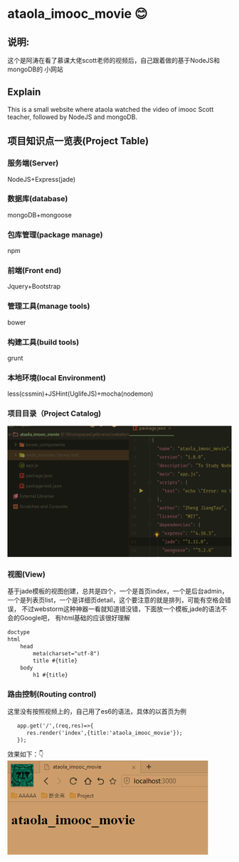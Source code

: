 # ataola_imooc_movie :blush:
## 说明:
这个是阿涛在看了慕课大佬scott老师的视频后，自己跟着做的基于NodeJS和mongoDB的
小网站

## Explain
This is a small website where ataola watched the video of imooc Scott teacher, followed by NodeJS and mongoDB.

## 项目知识点一览表(Project Table)

### 服务端(Server)
NodeJS+Express(jade)
### 数据库(database)
mongoDB+mongoose
### 包库管理(package manage)
npm

### 前端(Front end)
Jquery+Bootstrap
### 管理工具(manage tools)
bower
### 构建工具(build tools)
grunt
### 本地环境(local Environment)
less(cssmin)+JSHint(UglifeJS)+mocha(nodemon)

### 项目目录（Project Catalog)
![项目目录](./public/images/init.png)

### 视图(View)
基于jade模板的视图创建，总共是四个，一个是首页index，一个是后台admin，
一个是列表页list，一个是详细页detail，这个要注意的就是排列，可能有空格会错误，
不过webstorm这种神器一看就知道错没错，下面放一个模板,jade的语法不会的Google吧，
有html基础的应该很好理解
```
doctype
html
    head
        meta(charset="utf-8")
        title #{title}
    body
        h1 #{title}
```

### 路由控制(Routing control)
这里没有按照视频上的，自己用了es6的语法，具体的以首页为例
```
   app.get('/',(req,res)=>{
      res.render('index',{title:'ataola_imooc_movie'});
   });
```
效果如下：:point_down:
![路由测试](./public/images/viewroute.png)
